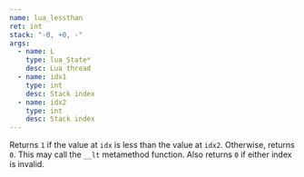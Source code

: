 ```yaml
---
name: lua_lessthan
ret: int
stack: "-0, +0, -"
args:
  - name: L
    type: lua_State*
    desc: Lua thread
  - name: idx1
    type: int
    desc: Stack index
  - name: idx2
    type: int
    desc: Stack index
---
```


Returns `1` if the value at `idx` is less than the value at `idx2`. Otherwise, returns `0`. This may call the `__lt` metamethod function. Also returns `0` if either index is invalid.
